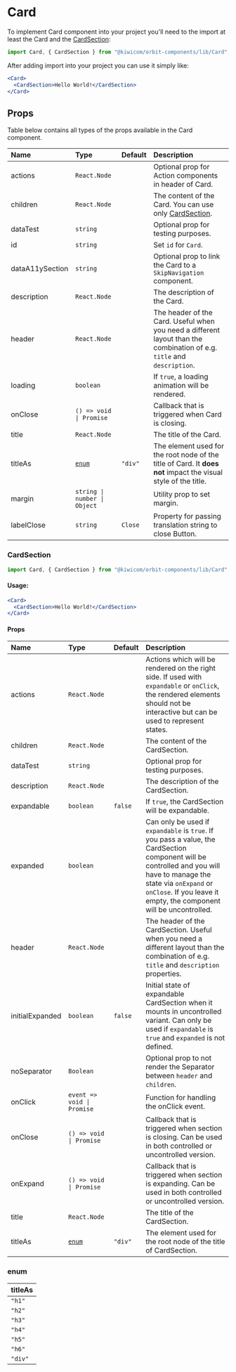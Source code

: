 # Card

To implement Card component into your project you'll need to the import at least the Card and the [CardSection](#cardsection):

```jsx
import Card, { CardSection } from "@kiwicom/orbit-components/lib/Card";
```

After adding import into your project you can use it simply like:

```jsx
<Card>
  <CardSection>Hello World!</CardSection>
</Card>
```

## Props

Table below contains all types of the props available in the Card component.

| Name            | Type                         | Default | Description                                                                                                             |
| :-------------- | :--------------------------- | :------ | :---------------------------------------------------------------------------------------------------------------------- |
| actions         | `React.Node`                 |         | Optional prop for Action components in header of Card.                                                                  |
| children        | `React.Node`                 |         | The content of the Card. You can use only [CardSection](#cardsection).                                                  |
| dataTest        | `string`                     |         | Optional prop for testing purposes.                                                                                     |
| id              | `string`                     |         | Set `id` for `Card`.                                                                                                    |
| dataA11ySection | `string`                     |         | Optional prop to link the Card to a `SkipNavigation` component.                                                         |
| description     | `React.Node`                 |         | The description of the Card.                                                                                            |
| header          | `React.Node`                 |         | The header of the Card. Useful when you need a different layout than the combination of e.g. `title` and `description`. |
| loading         | `boolean`                    |         | If `true`, a loading animation will be rendered.                                                                        |
| onClose         | `() => void \| Promise`      |         | Callback that is triggered when Card is closing.                                                                        |
| title           | `React.Node`                 |         | The title of the Card.                                                                                                  |
| titleAs         | [`enum`](#enum)              | `"div"` | The element used for the root node of the title of Card. It **does not** impact the visual style of the title.          |
| margin          | `string \| number \| Object` |         | Utility prop to set margin.                                                                                             |
| labelClose      | `string`                     | `Close` | Property for passing translation string to close Button.                                                                |

### CardSection

```jsx
import Card, { CardSection } from "@kiwicom/orbit-components/lib/Card";
```

#### Usage:

```jsx
<Card>
  <CardSection>Hello World!</CardSection>
</Card>
```

#### Props

| Name            | Type                       | Default | Description                                                                                                                                                                                                                                 |
| :-------------- | :------------------------- | :------ | :------------------------------------------------------------------------------------------------------------------------------------------------------------------------------------------------------------------------------------------ |
| actions         | `React.Node`               |         | Actions which will be rendered on the right side. If used with `expandable` or `onClick`, the rendered elements should not be interactive but can be used to represent states.                                                              |
| children        | `React.Node`               |         | The content of the CardSection.                                                                                                                                                                                                             |
| dataTest        | `string`                   |         | Optional prop for testing purposes.                                                                                                                                                                                                         |
| description     | `React.Node`               |         | The description of the CardSection.                                                                                                                                                                                                         |
| expandable      | `boolean`                  | `false` | If `true`, the CardSection will be expandable.                                                                                                                                                                                              |
| expanded        | `boolean`                  |         | Can only be used if `expandable` is `true`. If you pass a value, the CardSection component will be controlled and you will have to manage the state via `onExpand` or `onClose`. If you leave it empty, the component will be uncontrolled. |
| header          | `React.Node`               |         | The header of the CardSection. Useful when you need a different layout than the combination of e.g. `title` and `description` properties.                                                                                                   |
| initialExpanded | `boolean`                  | `false` | Initial state of expandable CardSection when it mounts in uncontrolled variant. Can only be used if `expandable` is `true` and `expanded` is not defined.                                                                                   |
| noSeparator     | `Boolean`                  |         | Optional prop to not render the Separator between `header` and `children`.                                                                                                                                                                  |
| onClick         | `event => void \| Promise` |         | Function for handling the onClick event.                                                                                                                                                                                                    |
| onClose         | `() => void \| Promise`    |         | Callback that is triggered when section is closing. Can be used in both controlled or uncontrolled version.                                                                                                                                 |
| onExpand        | `() => void \| Promise`    |         | Callback that is triggered when section is expanding. Can be used in both controlled or uncontrolled version.                                                                                                                               |
| title           | `React.Node`               |         | The title of the CardSection.                                                                                                                                                                                                               |
| titleAs         | [`enum`](#enum)            | `"div"` | The element used for the root node of the title of CardSection.                                                                                                                                                                             |

### enum

| titleAs |
| :------ |
| `"h1"`  |
| `"h2"`  |
| `"h3"`  |
| `"h4"`  |
| `"h5"`  |
| `"h6"`  |
| `"div"` |
